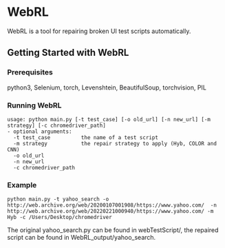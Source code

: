 # WebRL
WebRL is a tool for repairing broken UI test scripts automatically.
## Getting Started with WebRL
### Prerequisites
python3, Selenium, torch, Levenshtein, BeautifulSoup, torchvision, PIL

### Running WebRL
```
usage: python main.py [-t test_case] [-o old_url] [-n new_url] [-m strategy] [-c chromedriver_path]
- optional arguments:
  -t test_case          the name of a test script
  -m strategy           the repair strategy to apply (Hyb, COLOR and CNN)
  -o old_url            
  -n new_url         
  -c chromedriver_path   
```
### Example
```
python main.py -t yahoo_search -o http://web.archive.org/web/20200107001908/https://www.yahoo.com/  -n http://web.archive.org/web/20220221000940/https://www.yahoo.com/ -m Hyb -c /Users/Desktop/chromedriver
```
The original yahoo_search.py can be found in webTestScript/, the repaired script can be found in WebRL_output/yahoo_search.



